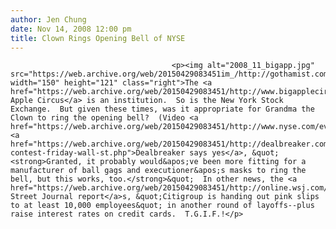 ```yaml
---
author: Jen Chung
date: Nov 14, 2008 12:00 pm
title: Clown Rings Opening Bell of NYSE
---
```


	
										<p><img alt="2008_11_bigapp.jpg" src="https://web.archive.org/web/20150429083451im_/http://gothamist.com/attachments/jen/2008_11_bigapp.jpg" width="150" height="121" class="right">The <a href="https://web.archive.org/web/20150429083451/http://www.bigapplecircus.org/">Big Apple Circus</a> is an institution.  So is the New York Stock Exchange.  But given these times, was it appropriate for Grandma the Clown to ring the opening bell?  (Video <a href="https://web.archive.org/web/20150429083451/http://www.nyse.com/events/1226489149067.html">here</a>.) <a href="https://web.archive.org/web/20150429083451/http://dealbreaker.com/2008/11/caption-contest-friday-wall-st.php">Dealbreaker says yes</a>, &quot;<strong>Granted, it probably would&apos;ve been more fitting for a manufacturer of ball gags and executioner&apos;s masks to ring the bell, but this works, too.</strong>&quot;  In other news, the <a href="https://web.archive.org/web/20150429083451/http://online.wsj.com/article/SB122661650122026201.html">Wall Street Journal report</a>s, &quot;Citigroup is handing out pink slips to at least 10,000 employees&quot; in another round of layoffs--plus raise interest rates on credit cards.  T.G.I.F.!</p>					
										
									
				